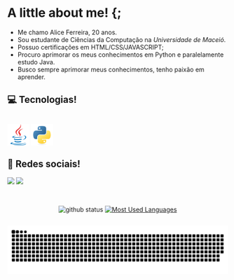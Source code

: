 # A little about me! {;

- Me chamo Alice Ferreira, 20 anos.
- Sou estudante de Ciências da Computação na _Universidade de Maceió_. 
- Possuo certificações em HTML/CSS/JAVASCRIPT; 
- Procuro aprimorar os meus conhecimentos em Python e paralelamente estudo Java.
- Busco sempre aprimorar meus conhecimentos, tenho paixão em aprender.

## 💻 Tecnologias! 
<div style="display: inline_block"><br>
  <!--<img align="center" alt="HTML" height="30" width="40" src="https://raw.githubusercontent.com/devicons/devicon/master/icons/html5/html5-original.svg">-->
  <!--<img align="center" alt="CSS" height="30" width="40" src="https://raw.githubusercontent.com/devicons/devicon/master/icons/css3/css3-original.svg">-->
  <!--<img align="center" alt="JavaScript" height="30" width="40" src="https://raw.githubusercontent.com/devicons/devicon/master/icons/javascript/javascript-original.svg">-->
  <img align="center" alt="Java" height="50" width="50" src="https://raw.githubusercontent.com/devicons/devicon/master/icons/java/java-original.svg">
  <img align="center" alt="Python" height="50" width="50" src="https://raw.githubusercontent.com/devicons/devicon/master/icons/python/python-original.svg">
</div>
  
## 🌷 Redes sociais! 
 <!-- Redes sociais -->
<div> 
  <a href="https://www.instagram.com/lliceferreira/" target="_blank"><img src="https://img.shields.io/badge/-Instagram-%23E4405F?style=for-the-badge&logo=instagram&logoColor=white" target="_blank"></a>
  <a href="https://www.linkedin.com/in/lliceferreira/" target="_blank"><img src="https://img.shields.io/badge/-LinkedIn-%230077B5?style=for-the-badge&logo=linkedin&logoColor=white" target="_blank"></a> 
</div>

##

<!-- GitHub Status -->
<div style="text-align: center;" align="center">
  <br>
  <img src="https://github-readme-stats-git-masterrstaa-rickstaa.vercel.app/api?username=lliliss&hide_title=true&show_icons=true&include_all_commits=true&count_private=true&line_height=25&hide=issues&bg_color=000&title_color=FF00F6&text_color=FFF&border_radius=3&border_color=36123c&icon_color=FF00F6&theme=radical" alt="github status">

  <a href="https://github.com/lliliss/github-readme-stats">
    <img src="https://github-readme-stats-git-masterrstaa-rickstaa.vercel.app/api/top-langs/?username=lliliss&line_height=10&card_width=290&layout=compact&hide_title=false&count_private=true&langs_count=4&show_icons=true&title_color=FF00F6&hide=html,css&bg_color=000&text_color=8B8B8B&border_radius=3&border_color=561760&count_private=true" alt="Most Used Languages">
  </a>
</div>

##

<!-- Cobrinha comendo commits -->
<picture align="center">
  <source media="(prefers-color-scheme: dark)" srcset="https://raw.githubusercontent.com/lliliss/lliliss/output/github-contribution-grid-snake-dark.svg">
  <source media="(prefers-color-scheme: dark)" srcset="https://raw.githubusercontent.com/lliliss/lliliss/output/github-contribution-grid-snake-dark.svg">
  <img align="center" alt="github contribution grid snake animation" src="https://raw.githubusercontent.com/lliliss/lliliss/output/github-contribution-grid-snake.svg">
</picture>
